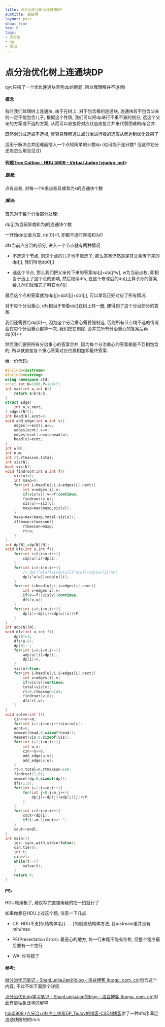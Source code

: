 ```yaml
---
title: 点分治优化树上连通块DP
subtitle: 高级啊
layout: post
show: true
top: 0
tags:
- 点分治
- dp
- 笔记
---
```


# 点分治优化树上连通块DP

qyc只摆了一个优化连通块背包dp的例题, 所以我理解并不透彻\(

#### 概念

有时我们处理树上连通块, 由于在树上, 对于包含根的连通块, 连通块若不包含父亲则一定不能包含儿子, 根据这个性质, 我们可以把dp进行不重不漏的划分, 选这个父亲的方案或不选的方案, 从而可以直接将对应状态直接合并来代替困难的dp合并.

既然划分成选或不选根, 就容易理解通过点分治进行根的选取从而达到优化效果了

适用于解决合并困难而插入一个点较简单的计数dp (也可能不是计数? 但这种划分还能怎么用没见过)

#### 例题[Tree Cutting - HDU 5909 - Virtual Judge (vjudge. net)](https://vjudge.net/problem/HDU-5909):

##### 题意:

点有点权, 对每一个k求点权异或和为k的连通块个数

##### 解法:

首先对于每个分治部分处理:

dp[j]为当前异或和为j的连通块个数

一开始dp[j]全为空, dp[0]=1, 即都不选时异或和为0

dfs当前点分治的部分, 进入一个节点就有两种情况

- 不选这个节点, 则这个点的儿子也不能选了, 那么答案仍然是是其父亲传下来的dp[j], 我们叫他dp0[j]

- 选这个节点, 那么我们把父亲传下来的答案dp[j]=dp[j^w], w为当前点权, 即相当于选上了这个点的影响, 然后继续dfs, 在这个修改后的dp[]上算子孙的答案, 给儿孙们处理完了叫它dp1[j]

最后这个点的答案就为dp[j]=dp0[j]+dp1[j], 可以发现正好对应了所有情况.

对于每个分治重心, dfs相当于带着dp[]在树上转一圈, 便得到了这个分治部分的答案.

我们还需要给dp[0]--, 因为这个分治重心需要强制选, 否则所有节点均不选的情况会在每个分治重心都算一次, 我们把它剔除, 合并完所有分治重心的答案后再dp[0]++

然后我们要把所有分治重心的答案合并, 因为每个分治重心的答案都是不互相包含的, 所以就直接各个重心答案对应位置相加即最终答案.

给一份代码:

```cpp
#include<iostream>
#include<cstring>
using namespace std;
const int N=1600,P=1e9+7;
int max(int a,int b){
    return a>b?a:b;
}
struct Edge{
    int u,v,next;
} edges[N*2];
int head[N],ecnt=0;
void add_edge(int u,int v){
    edges[++ecnt].u=u;
    edges[ecnt].v=v;
    edges[ecnt].next=head[u];
    head[u]=ecnt;
}
int w[N];
int n,m;
int rt,rtmaxson,total;
int siz[N];
bool vis[N];
void findroot(int u,int f){
    siz[u]=1;
    int maxp=0;
    for(int i=head[u];i;i=edges[i].next){
        int v=edges[i].v;
        if(vis[v]||v==f)continue;
        findroot(v,u);
        siz[u]+=siz[v];
        maxp=max(maxp,siz[v]);
    }
    maxp=max(maxp,total-siz[u]);
    if(maxp<rtmaxson){
        rtmaxson=maxp;
        rt=u;
    }
}
int dp[N],cdp[N][N];
void dfs(int u,int f){
    for(int i=0;i<m;i++){
        cdp[u][i]=dp[i];
    }
    for(int i=0;i<m;i++){
        // dp[i^w[u]]=(cdp[u][i^w[u]]+cdp[u][i])%P;
        dp[i^w[u]]=cdp[u][i];
    }
    for(int i=head[u];i;i=edges[i].next){
        int v=edges[i].v;
        if(v==f||vis[v])continue;
        dfs(v,u);
    }
    for(int i=0;i<m;i++){
        dp[i]=(dp[i]+cdp[u][i])%P;
    }
}
int adp[N][N];
void dfz(int u,int f){
    dp[0]=1;
    dfs(u,0);
    dp[0]--;
    for(int i=0;i<m;i++){
        adp[u][i]=dp[i];
        dp[i]=0;
    }
    vis[u]=true;
    for(int i=head[u];i;i=edges[i].next){
        int v=edges[i].v;
        if(vis[v])continue;
        total=siz[v];
        rt=0,rtmaxson=1e9;
        findroot(v,0);
        dfz(rt,u);
    }
}
void solve(int t){
    cin>>n>>m;
    for(int i=1;i<=n;i++)cin>>w[i];
    ecnt=0;
    memset(head,0,sizeof(head));
    memset(vis,0,sizeof(vis));
    for(int i=1;i<n;i++){
        int u,v;
        cin>>u>>v;
        add_edge(u,v);
        add_edge(v,u);
    }
    rt=0,total=n,rtmaxson=1e9;
    findroot(1,0);
    memset(dp,0,sizeof(dp));
    dfz(1,0);
    for(int i=1;i<=n;i++){
        for(int j=0;j<m;j++){
            dp[j]=(dp[j]+adp[i][j])%P;
        }
    }
    for(int i=0;i<m;i++){
        cout<<dp[i];
        if(i!=m-1)cout<<" ";
    }
    cout<<endl;
}
int main(){
    ios::sync_with_stdio(false);
    cin.tie(0);
    int t;
    cin>>t;
    while(t--){
        solve(t);
    }
    return 0;
}
```

#### PS:

HDU难用极了, 建议写完直接用我的拍一拍就行了

如果你想在HDU上过这个题, 注意一下几点

- CE: HDU不支持(结构体名){. . . }的创建结构体方法, 且iostream里并没有min/max

- PE(Presentation Error): 最恶心的地方, 每一行末尾不能有空格, 但整个程序最后要有一个空行

- WA: 你写错了

#### 参考:

[树分治学习笔记 - ShanLunjiaJian的blog - 洛谷博客 (luogu. com. cn)](https://www.luogu.com.cn/blog/YouAreDalao/shu-fen-zhi-notes)包含这个内容, 不过不如下面那个详细

[点分治优化dp学习笔记 - ShanLunjiaJian的blog - 洛谷博客 (luogu. com. cn)](https://www.luogu.com.cn/blog/YouAreDalao/dian-fen-zhi-you-hua-dp)对此有更抽象泛华的解释

[hdu5909 (点分治+dfs序上树形DP_TeJoy的博客-CSDN博客](https://blog.csdn.net/weixin_45539557/article/details/115713573)讲了一种dfs序满足连通块限制的trick
